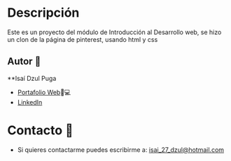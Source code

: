 # Descripción
Este es un proyecto del módulo de Introducción al Desarrollo web, se hizo un clon de la página de pinterest, usando html y css

## Autor 📝
**Isaí Dzul Puga
* [Portafolio Web](https://isaidzp.github.io/Isaidzul.github.io/)📁💻
* [LinkedIn](www.linkedin.com/in/isaídp)
<!-- # Ver ejemplo en vivo -->
<!-- # Instalación -->
# Contacto 📱
* Si quieres contactarme puedes escribirme a: isai_27_dzul@hotmail.com

